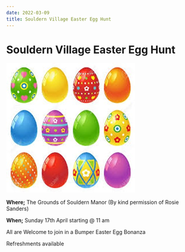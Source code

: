 ```yaml
---
date: 2022-03-09
title: Souldern Village Easter Egg Hunt
---
```


# Souldern Village  Easter Egg Hunt

![eggs](easteregg2022.jpg)

**Where;**  The Grounds of Souldern Manor (By kind permission of Rosie Sanders)

**When;**  Sunday 17th April starting @ 11 am

All are Welcome to join in a Bumper Easter Egg Bonanza


Refreshments available 

 



